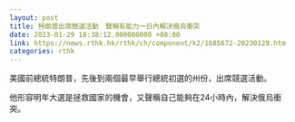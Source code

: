 ```yaml
---
layout: post
title: 特朗普出席競選活動　聲稱有能力一日內解決俄烏衝突
date: 2023-01-29 18:38:12.000000000 +08:00
link: https://news.rthk.hk/rthk/ch/component/k2/1685672-20230129.htm
categories: rthk
---
```


美國前總統特朗普，先後到兩個最早舉行總統初選的州份，出席競選活動。

他形容明年大選是拯救國家的機會，又聲稱自己能夠在24小時內，解決俄烏衝突。

